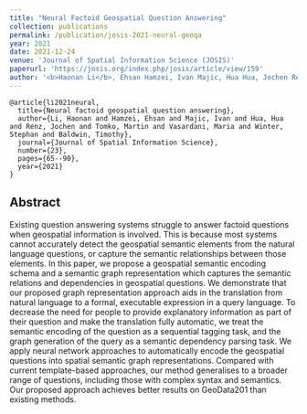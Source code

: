 ```yaml
---
title: "Neural Factoid Geospatial Question Answering"
collection: publications
permalink: /publication/josis-2021-neural-geoqa
year: 2021
date: 2021-12-24
venue: 'Journal of Spatial Information Science (JOSIS)'
paperurl: 'https://josis.org/index.php/josis/article/view/159'
author: '<b>Haonan Li</b>, Ehsan Hamzei, Ivan Majic, Hua Hua, Jochen Renz, Martin Tomko, Maria Vasardani, Stephen Winter, Timothy Baldwin'
---
```


```
@article{li2021neural,
  title={Neural factoid geospatial question answering},
  author={Li, Haonan and Hamzei, Ehsan and Majic, Ivan and Hua, Hua and Renz, Jochen and Tomko, Martin and Vasardani, Maria and Winter, Stephan and Baldwin, Timothy},
  journal={Journal of Spatial Information Science},
  number={23},
  pages={65--90},
  year={2021}
}
```

## Abstract
Existing question answering systems struggle to answer factoid questions when geospatial information is involved. This is because most systems cannot accurately detect the geospatial semantic elements from the natural language questions, or capture the semantic relationships between those elements. In this paper, we propose a geospatial semantic encoding schema and a semantic graph representation which captures the semantic relations and dependencies in geospatial questions. We demonstrate that our proposed graph representation approach aids in the translation from natural language to a formal, executable expression in a query language. To decrease the need for people to provide explanatory information as part of their question and make the translation fully automatic, we treat the semantic encoding of the question as a sequential tagging task, and the graph generation of the query as a semantic dependency parsing task. We apply neural network approaches to automatically encode the geospatial questions into spatial semantic graph representations. Compared with current template-based approaches, our method generalises to a broader range of questions, including those with complex syntax and semantics. Our proposed approach achieves better results on GeoData201 than existing methods.
